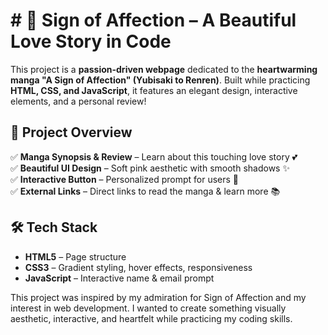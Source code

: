 # # 💖 Sign of Affection – A Beautiful Love Story in Code  

This project is a **passion-driven webpage** dedicated to the **heartwarming manga "A Sign of Affection" (Yubisaki to Renren)**. Built while practicing **HTML, CSS, and JavaScript**, it features an elegant design, interactive elements, and a personal review!  

## 🎯 Project Overview  
✅ **Manga Synopsis & Review** – Learn about this touching love story 💕  
✅ **Beautiful UI Design** – Soft pink aesthetic with smooth shadows ✨  
✅ **Interactive Button** – Personalized prompt for users 📖  
✅ **External Links** – Direct links to read the manga & learn more 📚  


## 🛠️ Tech Stack  
- **HTML5** – Page structure  
- **CSS3** – Gradient styling, hover effects, responsiveness  
- **JavaScript** – Interactive name & email prompt  

This project was inspired by my admiration for Sign of Affection and my interest in web development. I wanted to create something visually aesthetic, interactive, and heartfelt while practicing my coding skills.
